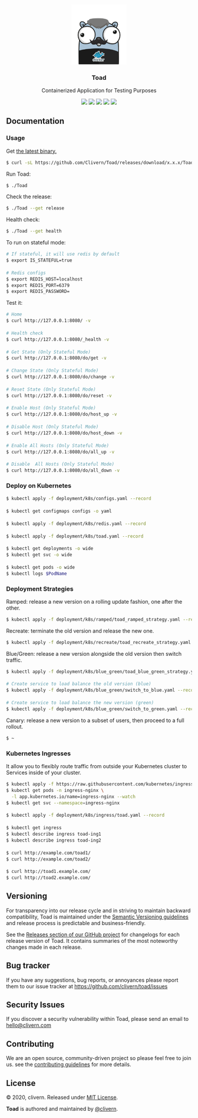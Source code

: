 <p align="center">
    <img alt="Toad Logo" src="https://raw.githubusercontent.com/clivern/Toad/master/assets/img/gopher.png?v=0.2.4" width="150" />
    <h3 align="center">Toad</h3>
    <p align="center">Containerized Application for Testing Purposes</p>
    <p align="center">
        <a href="https://travis-ci.com/Clivern/Toad"><img src="https://travis-ci.com/Clivern/Toad.svg?branch=master"></a>
        <a href="https://github.com/Clivern/Toad/releases"><img src="https://img.shields.io/badge/Version-0.2.4-red.svg"></a>
        <a href="https://goreportcard.com/report/github.com/Clivern/Toad"><img src="https://goreportcard.com/badge/github.com/clivern/Toad?v=0.2.4"></a>
        <a href="https://hub.docker.com/r/clivern/toad"><img src="https://img.shields.io/badge/Docker-Latest-green"></a>
        <a href="https://github.com/Clivern/Toad/blob/master/LICENSE"><img src="https://img.shields.io/badge/LICENSE-MIT-orange.svg"></a>
    </p>
</p>

## Documentation

### Usage

Get [the latest binary.](https://github.com/Clivern/Toad/releases)

```zsh
$ curl -sL https://github.com/Clivern/Toad/releases/download/x.x.x/Toad_x.x.x_OS_x86_64.tar.gz | tar xz
```

Run Toad:

```zsh
$ ./Toad
```

Check the release:

```zsh
$ ./Toad --get release
```

Health check:

```zsh
$ ./Toad --get health
```

To run on stateful mode:

```zsh
# If stateful, it will use redis by default
$ export IS_STATEFUL=true

# Redis configs
$ export REDIS_HOST=localhost
$ export REDIS_PORT=6379
$ export REDIS_PASSWORD=
```

Test it:

```zsh
# Home
$ curl http://127.0.0.1:8080/ -v

# Health check
$ curl http://127.0.0.1:8080/_health -v

# Get State (Only Stateful Mode)
$ curl http://127.0.0.1:8080/do/get -v

# Change State (Only Stateful Mode)
$ curl http://127.0.0.1:8080/do/change -v

# Reset State (Only Stateful Mode)
$ curl http://127.0.0.1:8080/do/reset -v

# Enable Host (Only Stateful Mode)
$ curl http://127.0.0.1:8080/do/host_up -v

# Disable Host (Only Stateful Mode)
$ curl http://127.0.0.1:8080/do/host_down -v

# Enable All Hosts (Only Stateful Mode)
$ curl http://127.0.0.1:8080/do/all_up -v

# Disable  All Hosts (Only Stateful Mode)
$ curl http://127.0.0.1:8080/do/all_down -v
```

### Deploy on Kubernetes

```zsh
$ kubectl apply -f deployment/k8s/configs.yaml --record

$ kubectl get configmaps configs -o yaml

$ kubectl apply -f deployment/k8s/redis.yaml --record

$ kubectl apply -f deployment/k8s/toad.yaml --record

$ kubectl get deployments -o wide
$ kubectl get svc -o wide

$ kubectl get pods -o wide
$ kubectl logs $PodName
```

### Deployment Strategies

Ramped: release a new version on a rolling update fashion, one after the other.

```zsh
$ kubectl apply -f deployment/k8s/ramped/toad_ramped_strategy.yaml --record
```

Recreate: terminate the old version and release the new one.

```zsh
$ kubectl apply -f deployment/k8s/recreate/toad_recreate_strategy.yaml --record
```

Blue/Green: release a new version alongside the old version then switch traffic.

```zsh
$ kubectl apply -f deployment/k8s/blue_green/toad_blue_green_strategy.yaml --record

# Create service to load balance the old version (blue)
$ kubectl apply -f deployment/k8s/blue_green/switch_to_blue.yaml --record

# Create service to load balance the new version (green)
$ kubectl apply -f deployment/k8s/blue_green/switch_to_green.yaml --record
```

Canary: release a new version to a subset of users, then proceed to a full rollout.

```zsh
$ ~
```


### Kubernetes Ingresses

It allow you to flexibly route traffic from outside your Kubernetes cluster to Services inside of your cluster.

```zsh
$ kubectl apply -f https://raw.githubusercontent.com/kubernetes/ingress-nginx/controller-v0.41.2/deploy/static/provider/cloud/deploy.yaml
$ kubectl get pods -n ingress-nginx \
  -l app.kubernetes.io/name=ingress-nginx --watch
$ kubectl get svc --namespace=ingress-nginx

$ kubectl apply -f deployment/k8s/ingress/toad.yaml --record

$ kubectl get ingress
$ kubectl describe ingress toad-ing1
$ kubectl describe ingress toad-ing2

$ curl http://example.com/toad1/
$ curl http://example.com/toad2/

$ curl http://toad1.example.com/
$ curl http://toad2.example.com/
```


## Versioning

For transparency into our release cycle and in striving to maintain backward compatibility, Toad is maintained under the [Semantic Versioning guidelines](https://semver.org/) and release process is predictable and business-friendly.

See the [Releases section of our GitHub project](https://github.com/clivern/toad/releases) for changelogs for each release version of Toad. It contains summaries of the most noteworthy changes made in each release.


## Bug tracker

If you have any suggestions, bug reports, or annoyances please report them to our issue tracker at https://github.com/clivern/toad/issues


## Security Issues

If you discover a security vulnerability within Toad, please send an email to [hello@clivern.com](mailto:hello@clivern.com)


## Contributing

We are an open source, community-driven project so please feel free to join us. see the [contributing guidelines](CONTRIBUTING.md) for more details.


## License

© 2020, clivern. Released under [MIT License](https://opensource.org/licenses/mit-license.php).

**Toad** is authored and maintained by [@clivern](http://github.com/clivern).
